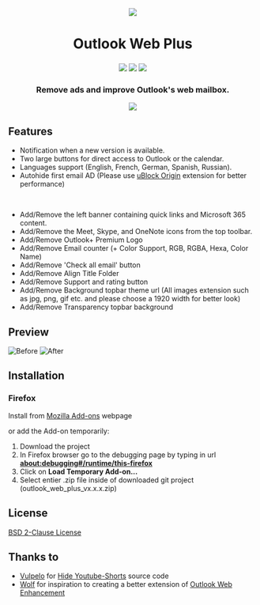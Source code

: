 <div align="center">
  <sub>
    <img src="https://addons.mozilla.org/user-media/addon_icons/2789/2789916-64.png?modified=2ae24ebb">
  </sub>
  <h1>Outlook Web Plus</h1>
</div>

<h3 align="center">
  <img src="https://img.shields.io/amo/users/outlook-web-plus?style=flat&logo=firefox&label=Firefox%20Users">
  <img src="https://img.shields.io/amo/v/outlook-web-plus?style=flat&logo=firefox&label=Version">
  <img src="https://img.shields.io/amo/dw/outlook-web-plus?logo=firefox&label=Downloads">
  <h3 align="center">Remove ads and improve Outlook's web mailbox.</h3>
</h3>

<p align="center">
  <a href="https://addons.mozilla.org/fr/firefox/addon/outlook-web-plus/"><img src="https://blog.mozilla.org/addons/files/2015/11/get-the-addon.png"/></a>
</p>

## Features
- Notification when a new version is available.
- Two large buttons for direct access to Outlook or the calendar.
- Languages support (English, French, German, Spanish, Russian).
- Autohide first email AD (Please use [uBlock Origin](https://github.com/gorhill/uBlock) extension for better performance)

<br />

- Add/Remove the left banner containing quick links and Microsoft 365 content.
- Add/Remove the Meet, Skype, and OneNote icons from the top toolbar.
- Add/Remove Outlook+ Premium Logo
- Add/Remove Email counter (+ Color Support, RGB, RGBA, Hexa, Color Name)
- Add/Remove 'Check all email' button
- Add/Remove Align Title Folder
- Add/Remove Support and rating button
- Add/Remove Background topbar theme url (All images extension such as jpg, png, gif etc. and please choose a 1920 width for better look)
- Add/Remove Transparency topbar background


## Preview

![Before](https://addons.mozilla.org/user-media/previews/full/289/289012.png)
![After](https://addons.mozilla.org/user-media/previews/full/289/289797.png)

## Installation

### Firefox 

Install from [Mozilla Add-ons](https://addons.mozilla.org/fr/firefox/addon/outlook-web-plus/) webpage

or add the Add-on temporarily:
1. Download the project
2. In Firefox browser go to the debugging page by typing in url <b>[about:debugging#/runtime/this-firefox](about:debugging#/runtime/this-firefox)</b>
4. Click on <b>Load Temporary Add-on...</b>
5. Select entier .zip file inside of downloaded git project (outlook_web_plus_vx.x.x.zip)

## License

[BSD 2-Clause License](https://github.com/rztprog/outlook-web-plus/blob/main/LICENSE)

## Thanks to

- [Vulpelo](https://github.com/Vulpelo) for [Hide Youtube-Shorts](https://github.com/Vulpelo/hide-youtube-shorts) source code
- [Wolf](https://addons.mozilla.org/fr/firefox/user/12495535/) for inspiration to creating a better extension of [Outlook Web Enhancement](https://addons.mozilla.org/fr/firefox/addon/outlook-web-enhancement/)
